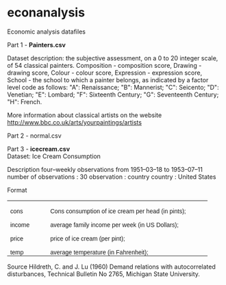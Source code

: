 # econanalysis
Economic analysis datafiles

Part 1 - 
<b>Painters.csv</b> 

Dataset description: the subjective assessment, on a 0 to 20 integer scale, of 54 classical painters. Composition - composition score, Drawing - drawing score, Colour - colour score, Expression - expression score, School - the school to which a painter belongs, as indicated by a factor level code as follows: "A": Renaissance; "B": Mannerist; "C": Seicento; "D": Venetian; "E": Lombard; "F": Sixteenth Century; "G": Seventeenth Century; "H": French.  

More information about classical artists on the website http://www.bbc.co.uk/arts/yourpaintings/artists

Part 2 - normal.csv



Part 3 - <b>icecream.csv </b><br>
Dataset:  Ice Cream Consumption 

Description
four–weekly observations from 1951–03–18 to 1953–07–11 
number of observations : 30 
observation : country 
country : United States 

Format

<table class=MsoTableGrid border=0 cellspacing=0 cellpadding=0
 style='border-collapse:collapse;border:none'>
 <tr>
  <td width=99 valign=top style='width:59.4pt;padding:0in 5.4pt 0in 5.4pt'>
  <p class=MsoNormal style='margin-bottom:0in;margin-bottom:.0001pt;text-align:
  justify;text-justify:inter-ideograph;line-height:normal;text-autospace:none'><span
  style='font-size:10.5pt;font-family:"Arial","sans-serif"'>cons</span></p>
  </td>
  <td width=450 valign=top style='width:3.75in;padding:0in 5.4pt 0in 5.4pt'>
  <p class=MsoNormal style='margin-bottom:0in;margin-bottom:.0001pt;text-align:
  justify;text-justify:inter-ideograph;line-height:normal;text-autospace:none'><span
  style='font-size:10.5pt;font-family:"Arial","sans-serif"'>Cons consumption of
  ice cream per head (in pints);</span></p>
  </td>
 </tr>
 <tr>
  <td width=99 valign=top style='width:59.4pt;padding:0in 5.4pt 0in 5.4pt'>
  <p class=MsoNormal style='margin-bottom:0in;margin-bottom:.0001pt;text-align:
  justify;text-justify:inter-ideograph;line-height:normal;text-autospace:none'><span
  style='font-size:10.5pt;font-family:"Arial","sans-serif"'>income </span></p>
  </td>
  <td width=450 valign=top style='width:3.75in;padding:0in 5.4pt 0in 5.4pt'>
  <p class=MsoNormal style='margin-bottom:0in;margin-bottom:.0001pt;text-align:
  justify;text-justify:inter-ideograph;line-height:normal;text-autospace:none'><span
  style='font-size:10.5pt;font-family:"Arial","sans-serif"'>average family income
  per week (in US Dollars);</span></p>
  </td>
 </tr>
 <tr>
  <td width=99 valign=top style='width:59.4pt;padding:0in 5.4pt 0in 5.4pt'>
  <p class=MsoNormal style='margin-bottom:0in;margin-bottom:.0001pt;text-align:
  justify;text-justify:inter-ideograph;line-height:normal;text-autospace:none'><span
  style='font-size:10.5pt;font-family:"Arial","sans-serif"'>price</span></p>
  </td>
  <td width=450 valign=top style='width:3.75in;padding:0in 5.4pt 0in 5.4pt'>
  <p class=MsoNormal style='margin-bottom:0in;margin-bottom:.0001pt;text-align:
  justify;text-justify:inter-ideograph;line-height:normal;text-autospace:none'><span
  style='font-size:10.5pt;font-family:"Arial","sans-serif"'>price of ice cream
  (per pint);</span></p>
  </td>
 </tr>
 <tr>
  <td width=99 valign=top style='width:59.4pt;padding:0in 5.4pt 0in 5.4pt'>
  <p class=MsoNormal style='margin-bottom:0in;margin-bottom:.0001pt;text-align:
  justify;text-justify:inter-ideograph;line-height:normal;text-autospace:none'><span
  style='font-size:10.5pt;font-family:"Arial","sans-serif"'>temp</span></p>
  </td>
  <td width=450 valign=top style='width:3.75in;padding:0in 5.4pt 0in 5.4pt'>
  <p class=MsoNormal style='margin-bottom:0in;margin-bottom:.0001pt;text-align:
  justify;text-justify:inter-ideograph;line-height:normal;text-autospace:none'><span
  style='font-size:10.5pt;font-family:"Arial","sans-serif"'>average temperature
  (in Fahrenheit);</span></p>
  </td>
 </tr>
</table>


Source
Hildreth, C. and J. Lu (1960) Demand relations with autocorrelated disturbances, Technical Bulletin No 2765, Michigan State University. 

